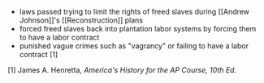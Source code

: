 - laws passed trying to limit the rights of freed slaves during [[Andrew Johnson]]'s [[Reconstruction]] plans
- forced freed slaves back into plantation labor systems by forcing them to have a labor contract
- punished vague crimes such as "vagrancy" or failing to have a labor contract [1]

[1] James A. Henretta, *America's History for the AP Course, 10th Ed.*